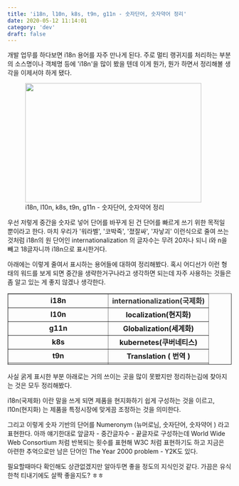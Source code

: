 ```yaml
---
title: 'i18n, l10n, k8s, t9n, g11n - 숫자단어, 숫자약어 정리'
date: 2020-05-12 11:14:01
category: 'dev'
draft: false
---
```


개발 업무를 하다보면 i18n 용어를 자주 만나게 된다. 주로 멀티 랭귀지를 처리하는 부분의 소스명이나 객체명 등에 'i18n'을 많이 봤을 텐데 이게 뭔가, 뭔가 하면서 정리해볼 생각을 이제서야 하게 됐다.

<figure class="imageblock alignCenter" width="396" height="268" data-origin-width="502" data-origin-height="340"><span data-url="https://blog.kakaocdn.net/dn/kycfO/btqy5czOGPY/OV3FiLrxb7cjuPdDLvpUi1/img.png" data-lightbox="lightbox" data-alt="i18n, l10n, k8s, t9n, g11n - 숫자단어, 숫자약어 정리"><img src="https://blog.kakaocdn.net/dn/kycfO/btqy5czOGPY/OV3FiLrxb7cjuPdDLvpUi1/img.png" srcset="https://img1.daumcdn.net/thumb/R1280x0/?scode=mtistory2&amp;fname=https%3A%2F%2Fblog.kakaocdn.net%2Fdn%2FkycfO%2Fbtqy5czOGPY%2FOV3FiLrxb7cjuPdDLvpUi1%2Fimg.png" width="396" height="268" data-origin-width="502" data-origin-height="340"></span><figcaption>i18n, l10n, k8s, t9n, g11n - 숫자단어, 숫자약어 정리</figcaption></figure>

우선 저렇게 중간을 숫자로 넣어 단어를 바꾸게 된 건 단어를 빠르게 쓰기 위한 목적일 뿐이라고 한다. 마치 우리가 '워라벨', '코박죽', '졌잘싸', '자낳괴' 이런식으로 줄여 쓰는것처럼 i18n의 원 단어인 internationalization 의 글자수는 무려 20자나 되니 i와 n을 빼고 18글자니까 i18n으로 표시한거다. 

아래에는 이렇게 줄여서 표시하는 용어들에 대하여 정리해봤다. 혹시 어디선가 이런 형태의 워드를 보게 되면 중간을 생략한거구나라고 생각하면 되는데 자주 사용하는 것들은 좀 알고 있는 게 좋지 않겠나 생각한다. 

<table style="border-collapse: collapse; width: 100%; height: 160px;" border="1"><tbody><tr style="height: 20px;"><td style="width: 50%; height: 20px; text-align: center;"><b>i18n</b></td><td style="width: 50%; height: 20px; text-align: center;"><b><span style="color: #333333;">internationalization(국제화)</span></b></td></tr><tr style="height: 20px;"><td style="width: 50%; height: 20px; text-align: center;"><b>l10n</b></td><td style="width: 50%; height: 20px; text-align: center;"><b>localization(현지화)</b></td></tr><tr style="height: 20px;"><td style="width: 50%; height: 20px; text-align: center;"><b>g11n</b></td><td style="width: 50%; height: 20px; text-align: center;"><b><span>Globalization(세계화)</span></b></td></tr><tr style="height: 20px;"><td style="width: 50%; height: 20px; text-align: center;"><b>k8s</b></td><td style="width: 50%; height: 20px; text-align: center;"><b>kubernetes(쿠버네티스)</b></td></tr><tr style="height: 20px;"><td style="width: 50%; height: 20px; text-align: center;"><b>t9n</b></td><td style="width: 50%; height: 20px; text-align: center;"><b><span>Translation<span> ( 번역 )</span></span></b></td></tr><tr><td style="width: 50%; text-align: center;">m17n</td><td style="width: 50%; text-align: center;"><span><span style="color: #333333;">multilingalization(다중화)</span></span></td></tr><tr><td style="width: 50%; text-align: center;">a12n</td><td style="width: 50%; text-align: center;"><span><span style="color: #333333;"><span style="color: #333333;">administration(관리)</span></span></span></td></tr><tr><td style="width: 50%; text-align: center;">a11y</td><td style="width: 50%; text-align: center;"><span style="color: #333333;">accessibility(접근성)</span></td></tr><tr><td style="width: 50%; text-align: center;">v12n</td><td style="width: 50%; text-align: center;"><span style="color: #333333;"><span style="color: #333333;">virtualization(가상화)</span></span></td></tr><tr><td style="width: 50%; text-align: center;">c14n</td><td style="width: 50%; text-align: center;"><span style="color: #333333;"><span style="color: #333333;"><span style="color: #333333;">canonicalization(정규화)</span></span></span></td></tr><tr><td style="width: 50%; text-align: center;">s13n</td><td style="width: 50%; text-align: center;"><span style="color: #333333;"><span style="color: #333333;"><span style="color: #333333;"><span style="color: #333333;">standardization(표준화)</span></span></span></span></td></tr><tr><td style="width: 50%; text-align: center;">p13n</td><td style="width: 50%; text-align: center;"><span style="color: #333333;"><span style="color: #333333;"><span style="color: #333333;"><span style="color: #333333;"><span style="color: #333333;">personalization(개인화)</span></span></span></span></span></td></tr><tr><td style="width: 50%; text-align: center;">d11n</td><td style="width: 50%; text-align: center;"><span style="color: #333333;"><span style="color: #333333;"><span style="color: #333333;"><span style="color: #333333;"><span style="color: #333333;"><span style="color: #333333;">documentation(문서화)</span></span></span></span></span></span></td></tr><tr><td style="width: 50%; text-align: center;">e13n</td><td style="width: 50%; text-align: center;"><span style="color: #333333;"><span style="color: #333333;"><span style="color: #333333;"><span style="color: #333333;"><span style="color: #333333;"><span style="color: #333333;"><span style="color: #333333;">europeanization(유럽화)</span></span></span></span></span></span></span></td></tr><tr><td style="width: 50%; text-align: center;">n11n</td><td style="width: 50%; text-align: center;"><span style="color: #333333;"><span style="color: #333333;"><span style="color: #333333;"><span style="color: #333333;"><span style="color: #333333;"><span style="color: #333333;"><span style="color: #333333;"><span style="color: #333333;">normalization(표준화)</span></span></span></span></span></span></span></span></td></tr></tbody></table>

사실 굵게 표시한 부분 아래로는 거의 쓰이는 곳을 많이 못봤지만 정리하는김에 찾아지는 것은 모두 정리해봤다. 

i18n(국제화) 이란 말을 쓰게 되면 제품을 현지화하기 쉽게 구성하는 것을 이르고, l10n(현지화) 는 제품을 특정시장에 맞게끔 조정하는 것을 의미한다. 

그리고 이렇게 숫자 기반의 단어를 Numeronym (뉴머로님, 숫자단어, 숫자약어 ) 라고 표현한다. 아까 얘기한대로 앞글자 - 중간글자수 - 끝글자로 구성하는데 World Wide Web Consortium 처럼 반복되는 횟수를 표현해 W3C 처럼 표현하기도 하고 지금은 아련한 추억으로만 남은 단어인 The Year 2000 problem - Y2K도 있다.

필요할때마다 확인해도 상관없겠지만 알아두면 좋을 정도의 지식인것 같다. 가끔은 유식한척 티내기에도 살짝 좋을지도? ㅎㅎ

